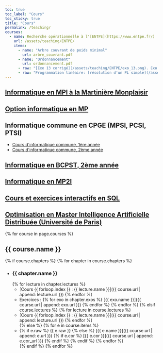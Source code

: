 ```yaml
---
toc: true
toc_label: "Cours"
toc_sticky: true
title: "Cours"
permalink: /teaching/
courses:
  - name: Recherche opérationnelle à l'[ENTPE](https://www.entpe.fr/)
    url: /assets/teaching/ENTPE/
    items:
      - name: "Arbre couvrant de poids minimal"
        url: arbre_couvrant.pdf
      - name: "Ordonnancement"
        url: ordonnancement.pdf
      - raw: "[Exo 13 corrigé](/assets/teaching/ENTPE/exo_13.png). Exo 11 corrigé sur GeoGebra : [MPM](https://www.geogebra.org/geometry/pvytdupg), [PERT à compléter](https://www.geogebra.org/geometry/u7z9jngn)"
      - raw: "Programmation linéaire: [résolution d'un PL simple](/assets/teaching/ENTPE/lp_ex.html) ([représentation avec Geogebra](https://www.geogebra.org/m/jcjnzg9x)), [résolution avec Python (exercice Roulements à bille)](https://github.com/fortierq/ENTPE/blob/master/lp/roulement_billes.ipynb), [simplexe à 2 phases](/assets/teaching/ENTPE/simplexe_2_phases.html)"
---
```


## [Informatique en MPI à la Martinière Monplaisir](https://mpi-lamartin.github.io/mpi-info)

## [Option informatique en MP](https://mp-info.github.io)

## Informatique commune en CPGE (MPSI, PCSI, PTSI)

- [Cours d'informatique commune, 1ère année](https://cpge-itc.github.io/itc1)
- [Cours d'informatique commune, 2ème année](https://cpge-itc.github.io/itc2)

## [Informatique en BCPST, 2ème année](https://cpge-itc.github.io/bcpst2)

## [Informatique en MP2I](https://mp2i-info.github.io)

## [Cours et exercices interactifs en SQL](https://sql-exercices.github.io)

## [Optimisation en Master Intelligence Artificielle Distribuée (Université de Paris)](https://fortierq.github.io/oc-m1-2021)

{% for course in page.courses %}

## {{ course.name }}

{% if course.chapters %}
{% for chapter in course.chapters %}

- ### {{ chapter.name }}
  {% for lecture in chapter.lectures %}
  - [Cours {{ forloop.index }} : {{ lecture.name }}]({{ course.url | append: lecture.url }})
    {% endfor %}
  - Exercices : {% for exo in chapter.exos %} [{{ exo.name }}]({{ course.url | append: exo.url }}) {% endfor %}
    {% endfor %}
    {% elsif course.lectures %}
    {% for lecture in course.lectures %}
  - [Cours {{ forloop.index }} : {{ lecture.name }}]({{ course.url | append: lecture.url }})
    {% endfor %}  
    {% else %}
    {% for e in course.items %}
  - {% if e.raw %} {{ e.raw }}
    {% else %}
    [{{ e.name }}]({{ course.url | append: e.url }})
    {% if e.cor %} [{{ e.cor }}]({{ course.url | append: e.cor_url }}) {% endif %}
    {% endif %}
    {% endfor %}  
    {% endif %}
    {% endfor %}
